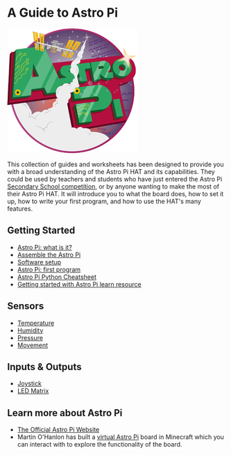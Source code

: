 # A Guide to Astro Pi

![Astro Pi Logo](images/Astro_Pi_Logo_WEB.png)

This collection of guides and worksheets has been designed to provide you with a broad understanding of the Astro Pi HAT and its capabilities. They could be used by teachers and students who have just entered the Astro Pi [Secondary School competition](http://astro-pi.org/secondary-school-competition/), or by anyone wanting to make the most of their Astro Pi HAT. It will introduce you to what the board does, how to set it up, how to write your first program, and how to use the HAT's many features. 

## Getting Started

- [Astro Pi: what is it?](board.md)
- [Assemble the Astro Pi](assemble.md)
- [Software setup](software.md)
- [Astro Pi: first program](program.md)
- [Astro Pi Python Cheatsheet](files/AstroPi-Cheatsheet.pdf)
- [Getting started with Astro Pi learn resource](http://raspberrypi.org/resources/learn/getting-started-with-astro-pi)

## Sensors

- [Temperature](sensors/temperature.md)
- [Humidity](sensors/humidity.md)
- [Pressure](sensors/pressure.md)
- [Movement](sensors/movement.md)

## Inputs & Outputs

- [Joystick](inputs-outputs/joystick.md)
- [LED Matrix](inputs-outputs/led-matrix.md)

## Learn more about Astro Pi

- [The Official Astro Pi Website](http://astro-pi.org/)
- Martin O'Hanlon has built a [virtual Astro Pi](http://www.stuffaboutcode.com/2015/05/interactive-minecraft-astro-pi.html) board in Minecraft which you can interact with to explore the functionality of the board. 



